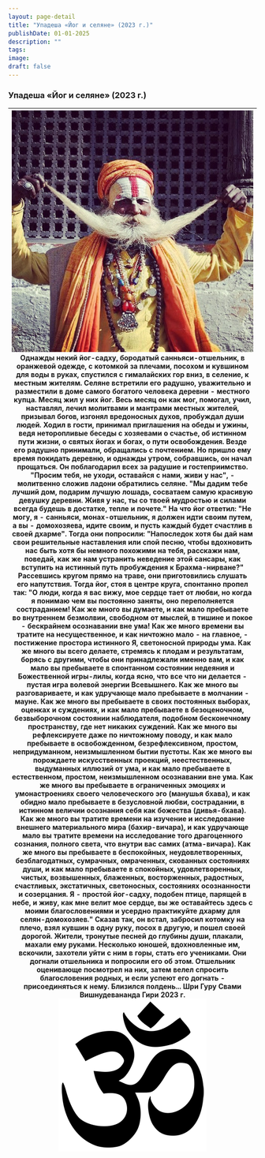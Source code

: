 ```yaml
---
layout: page-detail
title: "Упадеша «Йог и селяне» (2023 г.)"
publishDate: 01-01-2025
description: ""
tags:
image:
draft: false
---
```


### Упадеша «Йог и селяне» (2023 г.)

| ![Садху](/upload/medialibrary/1ba/1bac3f43efb15e184e2b020e012bc939.jpg "Садху")  Однажды некий йог-садху, бородатый санньяси-отшельник, в оранжевой одежде, с котомкой за плечами, посохом и кувшином для воды в руках, спустился с гималайских гор вниз, в селение, к местным жителям. Селяне встретили его радушно, уважительно и разместили в доме самого богатого человека деревни - местного купца. Месяц жил у них йог. Весь месяц он как мог, помогал, учил, наставлял, лечил молитвами и мантрами местных жителей, призывал богов, изгонял вредоносных духов, пробуждал души людей. Ходил в гости, принимал приглашения на обеды и ужины, ведя неторопливые беседы с хозяевами о счастье, об истинном пути жизни, о святых йогах и богах, о пути освобождения. Везде его радушно принимали, обращались с почтением. Но пришло ему время покидать деревню, и однажды утром, собравшись, он начал прощаться. Он поблагодарил всех за радушие и гостеприимство. "Просим тебя, не уходи, оставайся с нами, живи у нас", - молитвенно сложив ладони обратились селяне. "Мы дадим тебе лучший дом, подарим лучшую лошадь, сосватаем самую красивую девушку деревни. Живя у нас, ты со твоей мудростью и силами всегда будешь в достатке, тепле и почете." На что йог ответил: "Не могу, я - санньяси, монах-отшельник, я должен идти своим путем, а вы - домохозяева, идите своим, и пусть каждый будет счастлив в своей дхарме". Тогда они попросили: "Напоследок хотя бы дай нам свои решительные наставления или спой песню, чтобы вдохновить нас быть хотя бы немного похожими на тебя, расскажи нам, поведай, как же нам устранить неведение этой сансары, как вступить на истинный путь пробуждения к Брахма-нирване?" Рассевшись кругом прямо на траве, они приготовились слушать его напутствия. Тогда йог, стоя в центре круга, спонтанно пропел так: "О люди, когда я вас вижу, мое сердце тает от любви, но когда я понимаю чем вы постоянно заняты, оно переполняется состраданием!  Как же много вы думаете, и как мало пребываете во внутреннем безмолвии, свободном от мыслей, в тишине и покое - бескрайнем осознавании вне ума!  Как же много времени вы тратите на несущественное, и как ничтожно мало - на главное, - постижение простора истинного Я, светоносной природы ума.  Как же много вы всего делаете, стремясь к плодам и результатам, борясь с другими, чтобы они принадлежали именно вам, и как мало вы пребываете в спонтанном состоянии недеяния и Божественной игры-лилы, когда ясно, что все что ни делается - пустая игра волевой энергии Всевышнего.  Как же много вы разговариваете, и как удручающе мало пребываете в молчании - мауне.  Как же много вы пребываете в своих постоянных выборах, оценках и суждениях, и как мало пребываете в безоценочном, безвыборочном состоянии наблюдателя, подобном бесконечному пространству, где нет никаких суждений.  Как же много вы рефлексируете даже по ничтожному поводу, и как мало пребываете в освобожденном, безрефлексивном, простом, непридуманном, неизмышленном бытии пустоты.  Как же много вы порождаете искусственных проекций, неестественных, выдуманных иллюзий от ума, и как мало пребываете в естественном, простом, неизмышленном осознавании вне ума.  Как же много вы пребываете в ограниченных эмоциях и умонастроениях своего человеческого эго (манушья бхава), и как обидно мало пребываете в безусловной любви, сострадании, в истинном величии осознания себя как божества (дивья-бхава).  Как же много вы тратите времени на изучение и исследование внешнего материального мира (бахир-вичара), и как удручающе мало вы тратите времени на исследование того драгоценного сознания, полного света, что внутри вас самих (атма-вичара).  Как же много вы пребываете в беспокойных, неудовлетворенных, безблагодатных, сумрачных, омраченных, скованных состояниях души, и как мало пребываете в спокойных, удовлетворенных, чистых, возвышенных, блаженных, восторженных, радостных, счастливых, экстатичных, светоносных, состояниях осознанности и созерцания.  Я - простой йог-садху, подобен птице, парящей в небе, и живу, как мне велит мое сердце, вы же оставайтесь здесь с моими благословениями и усердно практикуйте дхарму для селян-домохозяев."  Сказав так, он встал, забросил котомку на плечо, взял кувшин в одну руку, посох в другую, и пошел своей дорогой.  Жители, тронутые песней до глубины души, плакали, махали ему руками.  Несколько юношей, вдохновленные им, вскочили, захотели уйти с ним в горы, стать его учениками.  Они догнали отшельника и попросили его об этом.  Отшельник оценивающе посмотрел на них, затем велел спросить благословения родных, и если успеют его догнать - присоединяться к нему.  Близился полдень...  Шри Гуру Свами Вишнудевананда Гири 2023 г. ![Ом](/upload/medialibrary/4e5/4e59138d7f13f8137afb77ab8ee41988.png) |
| --------------------------------------------------------------------------------------------------------------------------------------------------------------------------------------------------------------------------------------------------------------------------------------------------------------------------------------------------------------------------------------------------------------------------------------------------------------------------------------------------------------------------------------------------------------------------------------------------------------------------------------------------------------------------------------------------------------------------------------------------------------------------------------------------------------------------------------------------------------------------------------------------------------------------------------------------------------------------------------------------------------------------------------------------------------------------------------------------------------------------------------------------------------------------------------------------------------------------------------------------------------------------------------------------------------------------------------------------------------------------------------------------------------------------------------------------------------------------------------------------------------------------------------------------------------------------------------------------------------------------------------------------------------------------------------------------------------------------------------------------------------------------------------------------------------------------------------------------------------------------------------------------------------------------------------------------------------------------------------------------------------------------------------------------------------------------------------------------------------------------------------------------------------------------------------------------------------------------------------------------------------------------------------------------------------------------------------------------------------------------------------------------------------------------------------------------------------------------------------------------------------------------------------------------------------------------------------------------------------------------------------------------------------------------------------------------------------------------------------------------------------------------------------------------------------------------------------------------------------------------------------------------------------------------------------------------------------------------------------------------------------------------------------------------------------------------------------------------------------------------------------------------------------------------------------------------------------------------------------------------------------------------------------------------------------------------------------------------------------------------------------------------------------------------------------------------------------------------------------------------------------------------------------------------------------------------------------------------------------------------------------------------------------------------------------------------------------------------------------------------------------------------------------------------------------------------------------------------------------------------------------------------------------------------------------------------------------------------------------------------------------------------------------------------------------------------------------------------------------------------------------------------------------------------------------------------------------------------------------------------------------------------------------------------------------------------------------------------------------------------------------------------------------------------------------------------------------------------------------------------------------------------------------------------------------------------------------------------------------------------------------------------------------------------------------------------------------------------------------------------------------------------------------------------------------------------------------------------------------------------------------------------- |
  
  
